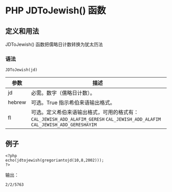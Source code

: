 # PHP JDToJewish() 函数



## 定义和用法

JDToJewish() 函数把儒略日计数转换为犹太历法

### 语法

```
JDToJewish(jd)
```

| 参数 | 描述 |
| --- | --- |
| jd | 必需。数字（儒略日计数）。 |
| hebrew | 可选。True 指示希伯来语输出格式。 |
| fl | 可选。定义希伯来语输出格式，可用的格式有：   `CAL_JEWISH_ADD_ALAFIM_GERESH`   `CAL_JEWISH_ADD_ALAFIM`   `CAL_JEWISH_ADD_GERESHAYIM` |

## 例子

```
<?php
echo(jdtojewish(gregoriantojd(10,8,2002)));
?>
```

输出：

```
2/2/5763
```
